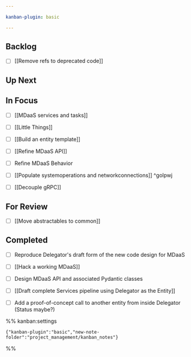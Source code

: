 ```yaml
---

kanban-plugin: basic

---
```


## Backlog

- [ ] [[Remove refs to deprecated code]]


## Up Next



## In Focus

- [ ] [[MDaaS services and tasks]]
- [ ] [[Little Things]]
- [ ] [[Build an entity template]]
- [ ] [[Refine MDaaS API]]
- [ ] Refine MDaaS Behavior
- [ ] [[Populate systemoperations and networkconnections]] ^golpwj
- [ ] [[Decouple gRPC]]


## For Review

- [ ] [[Move abstractables to common]]


## Completed

- [ ] Reproduce Delegator's draft form of the new code design for MDaaS
- [ ] [[Hack a working MDaaS]]
- [ ] Design MDaaS API and associated Pydantic classes
- [ ] [[Draft complete Services pipeline using Delegator as the Entity]]
- [ ] Add a proof-of-concept call to another entity from inside Delegator (Status maybe?)




%% kanban:settings
```
{"kanban-plugin":"basic","new-note-folder":"project_management/kanban_notes"}
```
%%